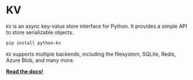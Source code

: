 # KV

`KV` is an async key-value store interface for Python. It provides a simple API to store serializable objects.

```bash
pip install python-kv
```

`KV` supports multiple backends, including the filesystem, SQLite, Redis, Azure Blob, and many more.

[**Read the docs!**](https://marciclabas.github.io/kv/)